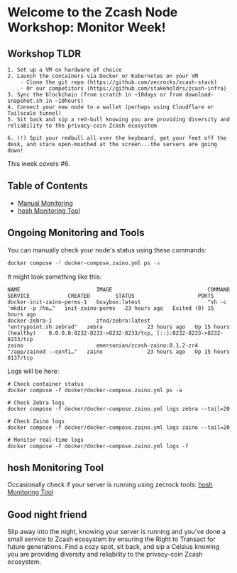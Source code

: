 # Welcome to the Zcash Node Workshop: Monitor Week!

## Workshop TLDR
    1. Set up a VM on hardware of choice 
    2. Launch the containers via Docker or Kubernetes on your VM
        ◦ Clone the git repo (https://github.com/zecrocks/zcash-stack) 
        ◦ Or our competitors (https://github.com/stakeholdrs/zcash-infra)
    3. Sync the blockchain (from scratch in ~10days or from download-snapshot.sh in ~10hours)
    4. Connect your new node to a wallet (perhaps using Cloudflare or Tailscale tunnel)
    5. Sit back and sip a red-bull knowing you are providing diversity and reliability to the privacy-coin Zcash ecosystem

    6. (!) Spit your redbull all over the keyboard, get your feet off the desk, and stare open-mouthed at the screen...the servers are going down!

This week covers #6.

## Table of Contents
- [Manual Monitoring](#ongoing-monitoring-and-tools)
- [hosh Monitoring Tool](#hosh-monitoring-tool)

## Ongoing Monitoring and Tools
You can manually check your node's status using these commands:
```bash
docker compose -f docker-compose.zaino.yml ps -a
```
It might look something like this: 
```
NAME                        IMAGE                              COMMAND                  SERVICE            CREATED        STATUS                    PORTS
docker-init-zaino-perms-1   busybox:latest                     "sh -c 'mkdir -p /ho…"   init-zaino-perms   23 hours ago   Exited (0) 15 hours ago   
docker-zebra-1              zfnd/zebra:latest                  "entrypoint.sh zebrad"   zebra              23 hours ago   Up 15 hours (healthy)    0.0.0.0:8232-8233->8232-8233/tcp, [::]:8232-8233->8232-8233/tcp
zaino                       emersonian/zcash-zaino:0.1.2-zr4   "/app/zainod --confi…"   zaino              23 hours ago   Up 15 hours               8137/tcp
```
Logs will be here:
```
# Check container status
docker compose -f docker/docker-compose.zaino.yml ps -a

# Check Zebra logs
docker compose -f docker/docker-compose.zaino.yml logs zebra --tail=20

# Check Zaino logs  
docker compose -f docker/docker-compose.zaino.yml logs zaino --tail=20

# Monitor real-time logs
docker compose -f docker/docker-compose.zaino.yml logs -f
```

## hosh Monitoring Tool

Occasionally check if your server is running using zecrock tools: [hosh Monitoring Tool](https://hosh.zec.rocks/zec)

## Good night friend
Slip away into the night, knowing your server is running and you've done a small service to Zcash ecosystem by ensuring the Right to Transact for future generations. Find a cozy spot, sit back, and sip a Celsius knowing you are providing diversity and reliability to the privacy-coin Zcash ecosystem.
